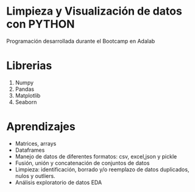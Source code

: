 # Limpieza y Visualización de datos con PYTHON
Programación desarrollada durante el Bootcamp en Adalab

# Librerias
 1. Numpy
 2. Pandas
 3. Matplotlib
 4. Seaborn
 
# Aprendizajes
- Matrices, arrays
- Dataframes
- Manejo de datos de diferentes formatos: csv, excel,json y pickle
- Fusión, unión y concatenación de conjuntos de datos 
- Limpieza: identificación, borrado y/o reemplazo de datos duplicados, nulos y outliers. 
- Análisis exploratorio de datos EDA
